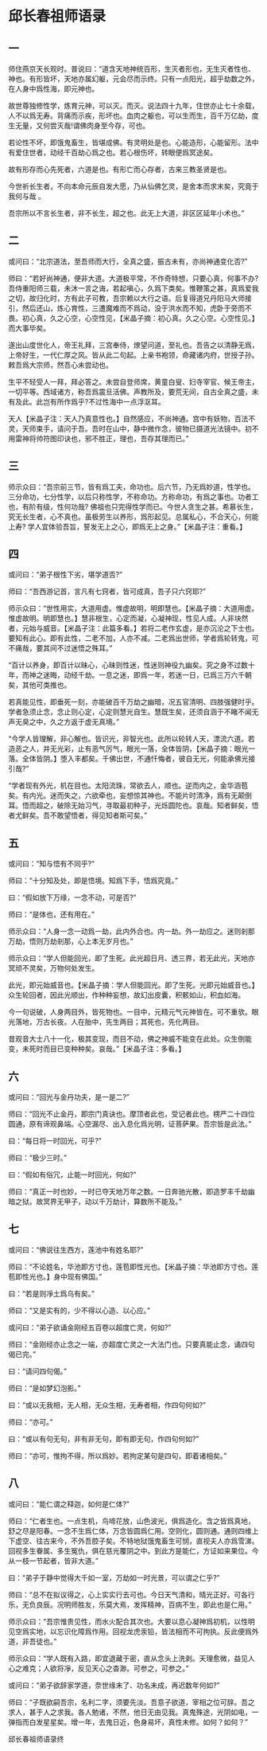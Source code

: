 # 邱长春祖师语录

## 一

师住燕京天长观时。普说曰：“道含天地神统百形，生灭者形也，无生灭者性也、神也。有形皆坏，天地亦属幻躯，元会尽而示终。只有一点阳光，超乎劫数之外，在人身中爲性海，即元神也。

故世尊独修性学，炼育元神，可以灭。而灭。说法四十九年，住世亦止七十余载，人不以爲无寿。背痛而示疾，形坏也。血肉之躯也，可以生而生，百千万亿劫，度生无量，又何尝灭哉!谓佛肉身至今存，可也。

若论性不坏，即饿鬼畜生，皆堪成佛。有灵明处是也。心能造形，心能留形。法中有爱住世者，动经千百劫心爲之也。若心根伤坏，转眼便爲冥途矣。

故有形存而心先死者，六道是也。有形亡而心存者，古来三教圣贤是也。

今世祈长生者，不向本命元辰自发大愿，乃从仙佛乞灵，是舍本而求末矣，究竟于我何与哉 。

吾宗所以不言长生者，非不长生，超之也。此无上大道，非区区延年小术也。”

## 二

或问曰：“北宗道法，至吾师而大行，全真之盛，振古未有，亦尚神通变化否?”

师曰：“若好尚神通，便非大道。大道极平常，不作奇特想，只要心真，何事不办? 吾侍重阳师三载，未沐一言之诲，若起嗔心，久爲下类矣。惟鞭策之甚，真爲爱我之切，故归化时，方有此子可教，吾宗赖以大行之语。后复得道兄丹阳马大师接引，然后还山，炼心育性，三遭魔难而不爲动，没于洪水而不知，虎卧于旁而不畏。初心真，久之心空，心空性见，【米晶子摘：初心真。久之心空。心空性见。】而大事毕矣。

遂出山度世化人，帝王礼拜，三宫奉侍，燎望问道，至礼也。吾告之以清静无爲，上帝好生，一代仁厚之风。皆从此二句起。上亲书袍领，命藏诸内府，世授子孙。敕吾爲大宗师，然吾心未尝动也。

生平不轻受人一拜，拜必答之。未尝自登师席，黄童白叟、妇寺宰官、候王帝主，一切平等。西域诸方，称吾爲震旦活佛。声教所及，要荒无间，自古全真之盛，未有及此。此岂有所作爲乎?不过性海中一点浮沤耳。

天人【米晶子注：天人乃真意性也。】自然感应，不尚神通。宫中有妖物，百法不灵，天师束手，请问于吾。吾时在山中，静中微作念，彼物已摄道光法镜中。初不用雷神将帅符图印诀也，邪不胜正，理也，吾存其理而已。”

## 三

师示众曰：“吾宗前三节，皆有爲工夫，命功也。后六节，乃无爲妙道，性学也。三分命功，七分性学，以后只称性学，不称命功。方称命功，有爲之事也。功者工也，有阶有级，性何功哉? 佛祖也只完得性学而已。今世人贪生之甚。希慕长生，究无长生者，心不真也。虽极劳生以养形，爲形起见。总属私心，不合天心，何能上寿? 学人宜体验吾旨，誓发无上之心，即爲无上之身。”【米晶子注：重看。】

## 四

或问曰：“弟子根性下劣，堪学道否?”

师曰：“吾西游记首，言凡有七窍者，皆可成真，吾子只六窍耶?”

师示众曰：“世性用实，大道用虚。惟虚故明，明即慧也。【米晶子摘：大道用虚。惟虚故明。明即慧也。】慧非根生，心定而凝，心凝神现，性见人成。人非块然者，元始与威音。【米晶子注：此篇多看。】若将二老作玄虚，是亦沉沦之下士也。要知有此心。即有此性，二老不加，人亦不减。二老爲出世师，学者爲轮转鬼，可不痛哉，要其间不过迷悟之殊耳。”

“百计以养身，即百计以昧心，心昧则性迷，性迷则神役九幽矣。究之身不过数十年，而神之迷晦，动经千劫。一息之迷，即爲一年，若迷一日，已爲三万六千朝矣，其他可类推也。

若真能见性，即垂死一刻，亦能破百千万劫之幽暗，况五官清明、四肢强健时乎。学者急须止念，念止则心定，心定则慧光自生。慧既生矣，还须自涵于不睹不闻无声无臭之中，久之方返于虚无真境。”

“今学人皆理解，非心解也。皆识光，非智光也。此所以轮转人天，漂流六道。若造恶之人，并无光彩，止有恶气厉气，眼光一落，全体皆阴，【米晶子摘：眼光一落。全体皆阴。】堕入丰都矣。千佛出世，不通忏悔者，彼自无光，何能承佛光接引哉?”

“学者现有外光，机在目也。太阳流珠，常欲去人，顺也。逆而内之，金华涵苞矣。有内光。迷而失之，六欲牵也，妄想惊其神也。不能片时清净，爲有无颠倒耳。悟而超之，破除无始习气，寻取最初种子，光烁圆陀也。哀哉。知者鲜矣，悟者尤鲜矣。吾不敢望悟者，得见知者斯可矣。”

## 五

或问曰：“知与悟有不同乎?”

师曰：“十分知及处，即是悟境。知爲下手，悟爲究竟。”

曰：“假如放下万缘，一念不动，可是否?”

师曰：“是体也，还有用在。”

师示众曰：“人身一念一动爲一劫，此内外合也。内一劫。外一劫应之。迷则剎那万劫，悟则万劫剎那，心上本无岁月也。”

师示众曰：“学人但能回光，即了生死。此光超日月、透三界，若无此光，天地亦冥顽不灵矣，万物何处发生。

此光，即元始威音也。【米晶子摘：学人但能回光。即了生死。光即元始威音也。】众生轮回者，因此光顺出，作种种妄想，故幻出皮囊，积骸如山，积血如海。

今一句说破，人身两目外，皆死物也。一目中，元精元气元神皆在。可不重欤。眼光落地，万古长夜。人在胎中，先生两目；其死也，先化两目。

昔观音大士八十一化，极其变现，而目不动，佛之神威不能变在此处。众生倒能变，未死时而目已变种种矣。哀哉。”【米晶子注：多看。】

## 六

或问曰：“回光与金丹功夫，是一是二?”

师曰：“回光不止金丹，即宗门真诀也。摩顶者此也，受记者此也。楞严二十四位圆通，原有谛观鼻端。心空漏尽、出入息化爲光明，证菩萨果。吾宗皆是此法。”

曰：“每日将一时回光，可乎?”

师曰：“极少三时。”

曰：“假如有俗冗，止能一时回光，何如?”

师曰：“真正一时也妙，一时已夺天地万年之数。一日奔驰光散，即造罗丰千劫幽暗之狱。故冥界无甲子，动以千万劫计，算数所不能及。”

## 七

或问曰：“佛说往生西方，莲池中有姓名耶?”

师曰：“不论姓名，华池即方寸也，莲苞即性光也。【米晶子摘：华池即方寸也。莲苞即性光也。】身中现有佛国。”

曰：“若是则凈土爲乌有矣。”

师曰：“又是实有的，少不得以心造、以心应。”

或问曰：“弟子欲诵金刚经五百卷以超度亡灵，何如?”

师曰：“金刚经亦止念之一端，亦超度亡灵之一大法门也。只要真能止念，诵四句偈已完。”

曰：“请问四句偈。”

师曰：“是如梦幻泡影。”

曰：“或以无我相，无人相，无众生相，无寿者相，作四句何如?”

师曰：“亦可。”

曰：“或以有句无句，非有非无句，即有即无句，作四句何如?”

师曰：“亦可，惟拘不得，所以爲妙。若拘定某句是四句，即着诸相矣。”

## 八

或问曰：“能仁谓之释迦，如何是仁体?”

师曰：“仁者生也。一点生机，鸟啼花放，山色波光，俱爲造化。含之皆爲真地，舒之尽是阳春。一念不生爲仁体，万念皆圆爲仁用。空则化，圆则通。通则四维上下虚空、往古来今，不外吾腔子矣。不特地狱饿鬼畜生可悯，直视夫人亦爲雪涕。回视多生眷属、多生冤仇，俱在慈光覆阴之中。到此方是能仁，方证如来果位。今从一枝一节起者，皆非大道。”

曰：“弟子于静中觉得大千如一室，万劫如一时光景，可以谓之仁乎?”

师曰：“总不在拟议得之，心上实实行去可也。今日天气清和，晴光正好。可各行乐，无负良辰。况明师胜友，乐莫大焉，发挥精神，百病不生，即此也是仁用。”

师示众曰：“吾宗惟贵见性，而水火配合其次也。大要以息心凝神爲初机，以性明见空爲实地，以忘识化障爲作用。回视龙虎汞铅，皆法相而不可拘执。反此便爲外道，非吾徒也。”

师示众曰：“学人既有入路，即宜退藏于密，直从念头上洗剥。天理愈微，益见人心之难克；人欲将凈，反见天心之杳渺。可参之，可参之。”

或问曰：“弟子欲辞家学道，奈世缘末了、功名未成，再迟数年何如?”

师曰：“子既欲嗣吾宗，名利二字，须要先淡。吾意子欲道，宰相之位可辞。吾之求人，甚于人之求我。各人勉诸，不然，他日无由见我。真鬼殊途，光阴如电，一弹指而白发星星矣。增一年，去鬼日近，色身易坏，真性未修。如何？如何？”

邱长春祖师语录终
